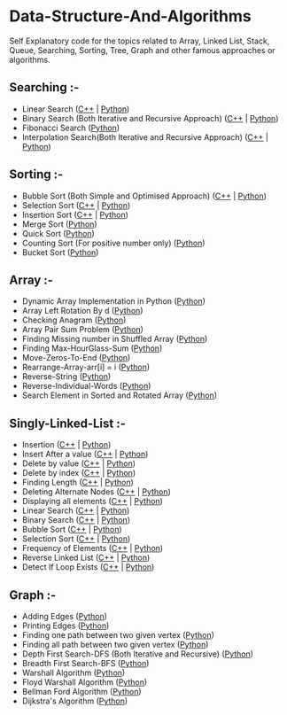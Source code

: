 # Data-Structure-And-Algorithms
Self Explanatory code for the topics related to Array, Linked List, Stack, Queue, Searching, Sorting, Tree, Graph and other famous approaches or algorithms.


## Searching :-
- Linear Search (<a href="C++/Searching/Linear-Search.cpp">C++</a> | <a href="Python/Searching/Linear-Search.py">Python</a>)
- Binary Search (Both Iterative and Recursive Approach)  (<a href="C++/Searching/Binary-Search.cpp">C++</a> | <a href="Python/Searching/Binary-Search.py">Python</a>)
- Fibonacci Search (<a href="Python/Searching/Fibonaaci-Search.py">Python</a>)
- Interpolation Search(Both Iterative and Recursive Approach) (<a href="C++/Searching/Interpolation-Search.cpp">C++</a> | <a href="Python/Searching/Interpolation-Search.py">Python</a>)

## Sorting :- 
- Bubble Sort (Both Simple and Optimised Approach) (<a href="C++/Sorting/Bubble-Sort.cpp">C++</a> | <a href="Python/Sorting/Bubble-Sort.py">Python</a>)
- Selection Sort (<a href="C++/Sorting/Selection-Sort.cpp">C++</a> | <a href="Python/Sorting/Selection-Sort.py">Python</a>)
- Insertion Sort (<a href="C++/Sorting/Insertion-Sort.cpp">C++</a> | <a href="Python/Sorting/Insertion-Sort.py">Python</a>)
- Merge Sort (<a href="Python/Sorting/Merge-Sort.py">Python</a>)
- Quick Sort (<a href="Python/Sorting/Quick-Sort.py">Python</a>)
- Counting Sort (For positive number only) (<a href="Python/Sorting/Counting-Sort.py">Python</a>)
- Bucket Sort (<a href="Python/Sorting/Bucket-Sort.py">Python</a>)

## Array :-
- Dynamic Array Implementation in Python (<a href="Python/Array/Dynamic-Array.py">Python</a>)
- Array Left Rotation By d (<a href="Python/Array/Array-Left-Rotation-By-d.py">Python</a>)
- Checking Anagram (<a href="Python/Array/Checking-Anagram.py">Python</a>)
- Array Pair Sum Problem (<a href="Python/Array/Array-Pair-Sum.py">Python</a>)
- Finding Missing number in Shuffled Array (<a href="Python/Array/Finding-Missing-Number-In-Shuffled-Array.py">Python</a>)
- Finding Max-HourGlass-Sum (<a href="Python/Array/Max-HourGlass-Sum.py">Python</a>)
- Move-Zeros-To-End (<a href="Python/Array/Move-Zeros-To-End.py">Python</a>)
- Rearrange-Array-arr[i] = i (<a href="Python/Array/Rearrange-Array-arr[i] = i.py">Python</a>)
- Reverse-String (<a href="Python/Array/Reverse-Array-String.py">Python</a>)
- Reverse-Individual-Words (<a href="Python/Array/Reverse-Individual-Words.py">Python</a>)
- Search Element in Sorted and Rotated Array (<a href="Python/Array/Search-Element-in-sorted-and-rotated-array.py">Python</a>)

 
## Singly-Linked-List :-
  - Insertion (<a href="C++/Linked-List/Singly-Linked-List.cpp#LC27">C++</a> | <a href="Python/Linked-List/Single-Linked-List.py#LC17">Python</a>)
  - Insert After a value (<a href="C++/Linked-List/Singly-Linked-List.cpp#LC50">C++</a> | <a href="Python/Linked-List/Single-Linked-List.py#LC27">Python</a>)
  - Delete by value (<a href="C++/Linked-List/Singly-Linked-List.cpp#LC84">C++</a> | <a href="Python/Linked-List/Single-Linked-List.py#LC47">Python</a>)
  - Delete by index (<a href="C++/Linked-List/Singly-Linked-List.cpp#LC119">C++</a> | <a href="Python/Linked-List/Single-Linked-List.py#LC78">Python</a>)
  - Finding Length (<a href="C++/Linked-List/Singly-Linked-List.cpp#LC160">C++</a> | <a href="Python/Linked-List/Single-Linked-List.py#LC106">Python</a>)
  - Deleting Alternate Nodes (<a href="C++/Linked-List/Singly-Linked-List.cpp#LC181">C++</a> | <a href="Python/Linked-List/Single-Linked-List.py#LC118">Python</a>)
  - Displaying all elements (<a href="C++/Linked-List/Singly-Linked-List.cpp#LC197">C++</a> | <a href="Python/Linked-List/Single-Linked-List.py#LC290">Python</a>)
  - Linear Search (<a href="C++/Linked-List/Singly-Linked-List.cpp#LC214">C++</a> | <a href="Python/Linked-List/Single-Linked-List.py#LC143">Python</a>)
  - Binary Search (<a href="C++/Linked-List/Singly-Linked-List.cpp#LC267">C++</a> | <a href="Python/Linked-List/Single-Linked-List.py#LC188">Python</a>)
  - Bubble Sort (<a href="C++/Linked-List/Singly-Linked-List.cpp#LC291">C++</a> | <a href="Python/Linked-List/Single-Linked-List.py#LC204">Python</a>)
  - Selection Sort (<a href="C++/Linked-List/Singly-Linked-List.cpp#LC318">C++</a> | <a href="Python/Linked-List/Single-Linked-List.py#LC220">Python</a>)
  - Frequency of Elements (<a href="C++/Linked-List/Singly-Linked-List.cpp#LC336">C++</a> | <a href="Python/Linked-List/Single-Linked-List.py#LC238">Python</a>)
  - Reverse Linked List (<a href="C++/Linked-List/Singly-Linked-List.cpp#LC375">C++</a> | <a href="Python/Linked-List/Single-Linked-List.py#LC272">Python</a>)
  - Detect If Loop Exists (<a href="C++/Linked-List/Singly-Linked-List.cpp#LC355">C++</a> | <a href="Python/Linked-List/Single-Linked-List.py#LC255">Python</a>)
    

## Graph :- 
  - Adding Edges (<a href="Python/Graph/Graph.py#LC5">Python</a>)
  - Printing Edges (<a href="Python/Graph/Graph.py#LC11">Python</a>)
  - Finding one path between two given vertex (<a href="Python/Graph/Graph.py#LC16">Python</a>)
  - Finding all path between two given vertex (<a href="Python/Graph/Graph.py#LC30">Python</a>)
  - Depth First Search-DFS (Both Iterative and Recursive) (<a href="Python/Graph/Graph.py#LC42">Python</a>)
  - Breadth First Search-BFS (<a href="Python/Graph/Graph.py#LC67">Python</a>)
  - Warshall Algorithm (<a href="Python/Graph/Graph.py#LC96">Python</a>)
  - Floyd Warshall Algorithm (<a href="Python/Graph/Graph.py#LC106">Python</a>)
  - Bellman Ford Algorithm (<a href="Python/Graph/Bellman-Ford.py">Python</a>)
  - Dijkstra's Algorithm (<a href="Python/Graph/Dijkstra-Algorithm.py">Python</a>)
